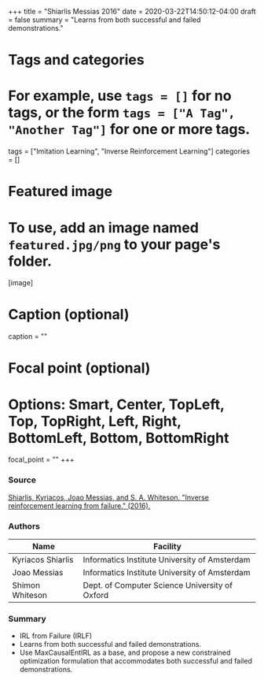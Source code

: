 +++
title = "Shiarlis Messias 2016"
date = 2020-03-22T14:50:12-04:00
draft = false
summary = "Learns from both successful and failed demonstrations."

# Tags and categories
# For example, use `tags = []` for no tags, or the form `tags = ["A Tag", "Another Tag"]` for one or more tags.
tags = ["Imitation Learning", "Inverse Reinforcement Learning"]
categories = []

# Featured image
# To use, add an image named `featured.jpg/png` to your page's folder.
[image]
  # Caption (optional)
  caption = ""

  # Focal point (optional)
  # Options: Smart, Center, TopLeft, Top, TopRight, Left, Right, BottomLeft, Bottom, BottomRight
  focal_point = ""
+++

### Source

[Shiarlis, Kyriacos, Joao Messias, and S. A. Whiteson. "Inverse reinforcement learning from failure." (2016).](https://ora.ox.ac.uk/objects/uuid:8593deb6-f16c-4545-a732-472625eaffb3/download_file?file_format=pdf&safe_filename=LearningFromFailure.pdf&type_of_work=Conference)

### Authors
Name | Facility
--- | ---
Kyriacos Shiarlis | Informatics Institute University of Amsterdam
Joao Messias | Informatics Institute University of Amsterdam
Shimon Whiteson | Dept. of Computer Science University of Oxford

### Summary

- IRL from Failure (IRLF)
- Learns from both successful and failed demonstrations.
- Use MaxCausalEntIRL as a base, and propose a new constrained optimization formulation that accommodates both successful and failed demonstrations.
